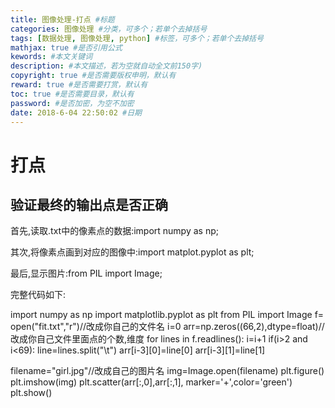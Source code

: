 ```yaml
---
title: 图像处理-打点 #标题
categories: 图像处理 #分类，可多个；若单个去掉括号
tags: [数据处理, 图像处理, python] #标签，可多个；若单个去掉括号
mathjax: true #是否引用公式
kewords: #本文关键词
description: #本文描述，若为空就自动全文前150字)
copyright: true #是否需要版权申明，默认有
reward: true #是否需要打赏，默认有
toc: true #是否需要目录，默认有
password: #是否加密，为空不加密
date: 2018-6-04 22:50:02 #日期
---
```



# 打点
## 验证最终的输出点是否正确

首先,读取.txt中的像素点的数据:import numpy as np;

其次,将像素点画到对应的图像中:import matplot.pyplot as plt;

最后,显示图片:from PIL import Image;

完整代码如下:


import numpy as np
import matplotlib.pyplot as plt
from PIL import Image
f= open("fit.txt","r")//改成你自己的文件名
i=0
arr=np.zeros((66,2),dtype=float)//改成你自己文件里面点的个数,维度
for lines in f.readlines():
    i=i+1
    if(i>2 and i<69):
        line=lines.split("\t")
        arr[i-3][0]=line[0]
        arr[i-3][1]=line[1]

filename="girl.jpg"//改成自己的图片名
img=Image.open(filename)
plt.figure()
plt.imshow(img)
plt.scatter(arr[:,0],arr[:,1], marker='+',color='green')
plt.show()



































